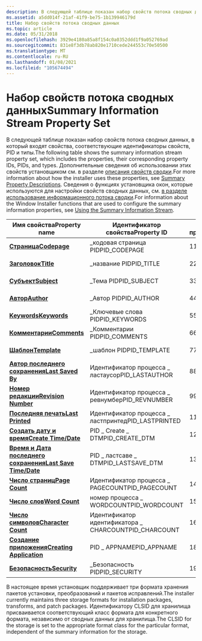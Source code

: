 ```yaml
---
description: В следующей таблице показан набор свойств потока сводных данных, в который входят свойства, соответствующие идентификаторы свойств, PID и типы.
ms.assetid: a5dd014f-21af-41f9-be75-1b139946179d
title: Набор свойств потока сводных данных
ms.topic: article
ms.date: 05/31/2018
ms.openlocfilehash: 3929e4180a85a8f154c0a0352ddd1f9a052769ad
ms.sourcegitcommit: 831e8f3db78ab820e1710cede244553c70e50500
ms.translationtype: MT
ms.contentlocale: ru-RU
ms.lasthandoff: 01/08/2021
ms.locfileid: "105674494"
---
```

# <a name="summary-information-stream-property-set"></a><span data-ttu-id="98646-103">Набор свойств потока сводных данных</span><span class="sxs-lookup"><span data-stu-id="98646-103">Summary Information Stream Property Set</span></span>

<span data-ttu-id="98646-104">В следующей таблице показан набор свойств потока сводных данных, в который входят свойства, соответствующие идентификаторы свойств, PID и типы.</span><span class="sxs-lookup"><span data-stu-id="98646-104">The following table shows the summary information stream property set, which includes the properties, their corresponding property IDs, PIDs, and types.</span></span> <span data-ttu-id="98646-105">Дополнительные сведения об использовании этих свойств установщиком см. в разделе [описания свойств сводки](summary-property-descriptions.md).</span><span class="sxs-lookup"><span data-stu-id="98646-105">For more information about how the installer uses these properties, see [Summary Property Descriptions](summary-property-descriptions.md).</span></span> <span data-ttu-id="98646-106">Сведения о функциях установщика окон, которые используются для настройки свойств сводных данных, см. [в разделе использование информационного потока сводки](using-the-summary-information-stream.md).</span><span class="sxs-lookup"><span data-stu-id="98646-106">For information about the Window Installer functions that are used to configure the summary information properties, see [Using the Summary Information Stream](using-the-summary-information-stream.md).</span></span>



| <span data-ttu-id="98646-107">Имя свойства</span><span class="sxs-lookup"><span data-stu-id="98646-107">Property name</span></span>                                                | <span data-ttu-id="98646-108">Идентификатор свойства</span><span class="sxs-lookup"><span data-stu-id="98646-108">Property ID</span></span>        | <span data-ttu-id="98646-109">ИД процесса</span><span class="sxs-lookup"><span data-stu-id="98646-109">PID</span></span> | <span data-ttu-id="98646-110">Тип</span><span class="sxs-lookup"><span data-stu-id="98646-110">Type</span></span>         |
|--------------------------------------------------------------|--------------------|-----|--------------|
| [<span data-ttu-id="98646-111">**Страница**</span><span class="sxs-lookup"><span data-stu-id="98646-111">**Codepage**</span></span>](codepage-summary.md)                         | <span data-ttu-id="98646-112">\_кодовая страница PID</span><span class="sxs-lookup"><span data-stu-id="98646-112">PID\_CODEPAGE</span></span>      | <span data-ttu-id="98646-113">1</span><span class="sxs-lookup"><span data-stu-id="98646-113">1</span></span>   | <span data-ttu-id="98646-114">VT \_ I2</span><span class="sxs-lookup"><span data-stu-id="98646-114">VT\_I2</span></span>       |
| [<span data-ttu-id="98646-115">**Заголовок**</span><span class="sxs-lookup"><span data-stu-id="98646-115">**Title**</span></span>](title-summary.md)                               | <span data-ttu-id="98646-116">\_название PID</span><span class="sxs-lookup"><span data-stu-id="98646-116">PID\_TITLE</span></span>         | <span data-ttu-id="98646-117">2</span><span class="sxs-lookup"><span data-stu-id="98646-117">2</span></span>   | <span data-ttu-id="98646-118">VT \_ LPSTR</span><span class="sxs-lookup"><span data-stu-id="98646-118">VT\_LPSTR</span></span>    |
| [<span data-ttu-id="98646-119">**Субъект**</span><span class="sxs-lookup"><span data-stu-id="98646-119">**Subject**</span></span>](subject-summary.md)                           | <span data-ttu-id="98646-120">\_Тема PID</span><span class="sxs-lookup"><span data-stu-id="98646-120">PID\_SUBJECT</span></span>       | <span data-ttu-id="98646-121">3</span><span class="sxs-lookup"><span data-stu-id="98646-121">3</span></span>   | <span data-ttu-id="98646-122">VT \_ LPSTR</span><span class="sxs-lookup"><span data-stu-id="98646-122">VT\_LPSTR</span></span>    |
| [<span data-ttu-id="98646-123">**Автор**</span><span class="sxs-lookup"><span data-stu-id="98646-123">**Author**</span></span>](author-summary.md)                             | <span data-ttu-id="98646-124">\_Автор PID</span><span class="sxs-lookup"><span data-stu-id="98646-124">PID\_AUTHOR</span></span>        | <span data-ttu-id="98646-125">4</span><span class="sxs-lookup"><span data-stu-id="98646-125">4</span></span>   | <span data-ttu-id="98646-126">VT \_ LPSTR</span><span class="sxs-lookup"><span data-stu-id="98646-126">VT\_LPSTR</span></span>    |
| [<span data-ttu-id="98646-127">**Keywords**</span><span class="sxs-lookup"><span data-stu-id="98646-127">**Keywords**</span></span>](keywords-summary.md)                         | <span data-ttu-id="98646-128">\_Ключевые слова PID</span><span class="sxs-lookup"><span data-stu-id="98646-128">PID\_KEYWORDS</span></span>      | <span data-ttu-id="98646-129">5</span><span class="sxs-lookup"><span data-stu-id="98646-129">5</span></span>   | <span data-ttu-id="98646-130">VT \_ LPSTR</span><span class="sxs-lookup"><span data-stu-id="98646-130">VT\_LPSTR</span></span>    |
| [<span data-ttu-id="98646-131">**Комментарии**</span><span class="sxs-lookup"><span data-stu-id="98646-131">**Comments**</span></span>](comments-summary.md)                         | <span data-ttu-id="98646-132">\_Комментарии PID</span><span class="sxs-lookup"><span data-stu-id="98646-132">PID\_COMMENTS</span></span>      | <span data-ttu-id="98646-133">6</span><span class="sxs-lookup"><span data-stu-id="98646-133">6</span></span>   | <span data-ttu-id="98646-134">VT \_ LPSTR</span><span class="sxs-lookup"><span data-stu-id="98646-134">VT\_LPSTR</span></span>    |
| [<span data-ttu-id="98646-135">**Шаблон**</span><span class="sxs-lookup"><span data-stu-id="98646-135">**Template**</span></span>](template-summary.md)                         | <span data-ttu-id="98646-136">\_шаблон PID</span><span class="sxs-lookup"><span data-stu-id="98646-136">PID\_TEMPLATE</span></span>      | <span data-ttu-id="98646-137">7</span><span class="sxs-lookup"><span data-stu-id="98646-137">7</span></span>   | <span data-ttu-id="98646-138">VT \_ LPSTR</span><span class="sxs-lookup"><span data-stu-id="98646-138">VT\_LPSTR</span></span>    |
| [<span data-ttu-id="98646-139">**Автор последнего сохранения**</span><span class="sxs-lookup"><span data-stu-id="98646-139">**Last Saved By**</span></span>](last-saved-by-summary.md)               | <span data-ttu-id="98646-140">Идентификатор процесса \_ ластаусор</span><span class="sxs-lookup"><span data-stu-id="98646-140">PID\_LASTAUTHOR</span></span>    | <span data-ttu-id="98646-141">8</span><span class="sxs-lookup"><span data-stu-id="98646-141">8</span></span>   | <span data-ttu-id="98646-142">VT \_ LPSTR</span><span class="sxs-lookup"><span data-stu-id="98646-142">VT\_LPSTR</span></span>    |
| [<span data-ttu-id="98646-143">**Номер редакции**</span><span class="sxs-lookup"><span data-stu-id="98646-143">**Revision Number**</span></span>](revision-number-summary.md)           | <span data-ttu-id="98646-144">Идентификатор процесса \_ ревнумбер</span><span class="sxs-lookup"><span data-stu-id="98646-144">PID\_REVNUMBER</span></span>     | <span data-ttu-id="98646-145">9</span><span class="sxs-lookup"><span data-stu-id="98646-145">9</span></span>   | <span data-ttu-id="98646-146">VT \_ LPSTR</span><span class="sxs-lookup"><span data-stu-id="98646-146">VT\_LPSTR</span></span>    |
| [<span data-ttu-id="98646-147">**Последняя печать**</span><span class="sxs-lookup"><span data-stu-id="98646-147">**Last Printed**</span></span>](last-printed-summary.md)                 | <span data-ttu-id="98646-148">Идентификатор процесса \_ ластпринтед</span><span class="sxs-lookup"><span data-stu-id="98646-148">PID\_LASTPRINTED</span></span>   | <span data-ttu-id="98646-149">11</span><span class="sxs-lookup"><span data-stu-id="98646-149">11</span></span>  | <span data-ttu-id="98646-150">VT \_ fileTime</span><span class="sxs-lookup"><span data-stu-id="98646-150">VT\_FILETIME</span></span> |
| [<span data-ttu-id="98646-151">**Создать дату и время**</span><span class="sxs-lookup"><span data-stu-id="98646-151">**Create Time/Date**</span></span>](create-time-date-summary.md)         | <span data-ttu-id="98646-152">PID \_ Create \_ DTM</span><span class="sxs-lookup"><span data-stu-id="98646-152">PID\_CREATE\_DTM</span></span>   | <span data-ttu-id="98646-153">12</span><span class="sxs-lookup"><span data-stu-id="98646-153">12</span></span>  | <span data-ttu-id="98646-154">VT \_ fileTime</span><span class="sxs-lookup"><span data-stu-id="98646-154">VT\_FILETIME</span></span> |
| [<span data-ttu-id="98646-155">**Время и Дата последнего сохранения**</span><span class="sxs-lookup"><span data-stu-id="98646-155">**Last Save Time/Date**</span></span>](last-saved-time-date-summary.md)  | <span data-ttu-id="98646-156">PID \_ ластсаве \_ DTM</span><span class="sxs-lookup"><span data-stu-id="98646-156">PID\_LASTSAVE\_DTM</span></span> | <span data-ttu-id="98646-157">13</span><span class="sxs-lookup"><span data-stu-id="98646-157">13</span></span>  | <span data-ttu-id="98646-158">VT \_ fileTime</span><span class="sxs-lookup"><span data-stu-id="98646-158">VT\_FILETIME</span></span> |
| [<span data-ttu-id="98646-159">**Число страниц**</span><span class="sxs-lookup"><span data-stu-id="98646-159">**Page Count**</span></span>](page-count-summary.md)                     | <span data-ttu-id="98646-160">Идентификатор процесса \_ PAGECOUNT</span><span class="sxs-lookup"><span data-stu-id="98646-160">PID\_PAGECOUNT</span></span>     | <span data-ttu-id="98646-161">14</span><span class="sxs-lookup"><span data-stu-id="98646-161">14</span></span>  | <span data-ttu-id="98646-162">VT \_ I4</span><span class="sxs-lookup"><span data-stu-id="98646-162">VT\_I4</span></span>       |
| [<span data-ttu-id="98646-163">**Число слов**</span><span class="sxs-lookup"><span data-stu-id="98646-163">**Word Count**</span></span>](word-count-summary.md)                     | <span data-ttu-id="98646-164">номер процесса \_ WORDCOUNT</span><span class="sxs-lookup"><span data-stu-id="98646-164">PID\_WORDCOUNT</span></span>     | <span data-ttu-id="98646-165">15</span><span class="sxs-lookup"><span data-stu-id="98646-165">15</span></span>  | <span data-ttu-id="98646-166">VT \_ I4</span><span class="sxs-lookup"><span data-stu-id="98646-166">VT\_I4</span></span>       |
| [<span data-ttu-id="98646-167">**Число символов**</span><span class="sxs-lookup"><span data-stu-id="98646-167">**Character Count**</span></span>](character-count-summary.md)           | <span data-ttu-id="98646-168">Идентификатор идентификатора \_ CHARCOUNT</span><span class="sxs-lookup"><span data-stu-id="98646-168">PID\_CHARCOUNT</span></span>     | <span data-ttu-id="98646-169">16</span><span class="sxs-lookup"><span data-stu-id="98646-169">16</span></span>  | <span data-ttu-id="98646-170">VT \_ I4</span><span class="sxs-lookup"><span data-stu-id="98646-170">VT\_I4</span></span>       |
| [<span data-ttu-id="98646-171">**Создание приложения**</span><span class="sxs-lookup"><span data-stu-id="98646-171">**Creating Application**</span></span>](creating-application-summary.md) | <span data-ttu-id="98646-172">PID \_ APPNAME</span><span class="sxs-lookup"><span data-stu-id="98646-172">PID\_APPNAME</span></span>       | <span data-ttu-id="98646-173">18</span><span class="sxs-lookup"><span data-stu-id="98646-173">18</span></span>  | <span data-ttu-id="98646-174">VT \_ LPSTR</span><span class="sxs-lookup"><span data-stu-id="98646-174">VT\_LPSTR</span></span>    |
| [<span data-ttu-id="98646-175">**Безопасность**</span><span class="sxs-lookup"><span data-stu-id="98646-175">**Security**</span></span>](security-summary.md)                         | <span data-ttu-id="98646-176">\_Безопасность PID</span><span class="sxs-lookup"><span data-stu-id="98646-176">PID\_SECURITY</span></span>      | <span data-ttu-id="98646-177">19</span><span class="sxs-lookup"><span data-stu-id="98646-177">19</span></span>  | <span data-ttu-id="98646-178">VT \_ I4</span><span class="sxs-lookup"><span data-stu-id="98646-178">VT\_I4</span></span>       |



 

<span data-ttu-id="98646-179">В настоящее время установщик поддерживает три формата хранения пакетов установки, преобразований и пакетов исправлений.</span><span class="sxs-lookup"><span data-stu-id="98646-179">The installer currently maintains three storage formats for installation packages, transforms, and patch packages.</span></span> <span data-ttu-id="98646-180">Идентификатору CLSID для хранилища присваивается соответствующий класс формата для конкретного формата, независимо от сводных данных для хранилища.</span><span class="sxs-lookup"><span data-stu-id="98646-180">The CLSID for the storage is set to the appropriate format class for the particular format, independent of the summary information for the storage.</span></span>

 

 



